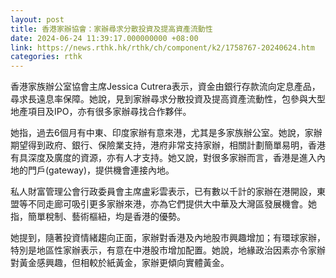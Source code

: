 ```yaml
---
layout: post
title: 香港家辦協會：家辦尋求分散投資及提高資產流動性
date: 2024-06-24 11:39:17.000000000 +08:00
link: https://news.rthk.hk/rthk/ch/component/k2/1758767-20240624.htm
categories: rthk
---
```


香港家族辦公室協會主席Jessica Cutrera表示，資金由銀行存款流向定息產品，尋求長遠息率保障。她說，見到家辦尋求分散投資及提高資產流動性，包參與大型地產項目及IPO，亦有很多家辦尋找合作夥伴。

她指，過去6個月有中東、印度家辦有意來港，尤其是多家族辦公室。她說，家辦期望得到政府、銀行、保險業支持，港府非常支持家辦，相關計劃簡單易明，香港有具深度及廣度的資源，亦有人才支持。她又說，對很多家辦而言，香港是進入內地的門戶(gateway)，提供機會連接內地。

私人財富管理公會行政委員會主席盧彩雲表示，已有數以千計的家辦在港開設，東盟等不同走廊可吸引更多家辦來港，亦為它們提供大中華及大灣區發展機會。她指，簡單稅制、藝術樞紐，均是香港的優勢。

她提到，隨著投資情緒趨向正面，家辦對香港及內地股市興趣增加；有環球家辦，特別是地區性家辦表示，有意在中港股市增加配置。她說，地緣政治因素亦令家辦對黃金感興趣，但相較於紙黃金，家辦更傾向實體黃金。
